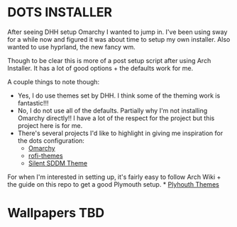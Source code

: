 # DOTS INSTALLER

After seeing DHH setup Omarchy I wanted to jump in. I've been using sway for a while now and figured it was about time to setup my own installer. Also wanted to use hyprland, the new fancy wm. 

Though to be clear this is more of a post setup script after using Arch Installer. It has a lot of good options + the defaults work for me. 

A couple things to note though:
* Yes, I do use themes set by DHH. I think some of the theming work is fantastic!!!
* No, I do not use all of the defaults. Partially why I'm not installing Omarchy directly!! I have a lot of the respect for the project but this project here is for me.
* There's several projects I'd like to highlight in giving me inspiration for the dots configuration:
    * [Omarchy](https://github.com/basecamp/omarchy/tree/master)
    * [rofi-themes](https://github.com/newmanls/rofi-themes-collection)
    * [Silent SDDM Theme](https://github.com/uiriansan/SilentSDDM)

For when I'm interested in setting up, it's fairly easy to follow Arch Wiki + the guide on this repo to get a good Plymouth setup. 
    * [Plyhouth Themes](https://github.com/adi1090x/plymouth-themes)

# Wallpapers TBD

